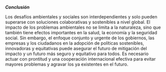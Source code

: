 _**Conclusión**_

Los desafíos ambientales y sociales son interdependientes y solo pueden superarse con soluciones colaborativas y sostenibles a nivel global. 
El impacto de los problemas ambientales no se limita a la naturaleza, sino que también tiene efectos importantes en la salud, la economía y la seguridad social. 
Sin embargo, el enfoque conjunto y urgente de los gobiernos, las empresas y los ciudadanos en la adopción de políticas sostenibles, innovadoras y equitativas puede asegurar el futuro de mitigación del impacto y un futuro más seguro y equitativo para todos. 
Es necesario actuar con prontitud y una cooperación internacional efectiva para evitar mayores problemas y agravar los ya existentes en el futuro.
